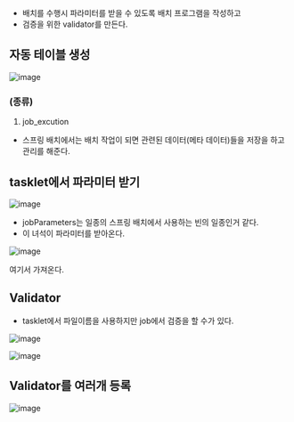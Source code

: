 - 배치를 수행시 파라미터를 받을 수 있도록 배치 프로그램을 작성하고 
- 검증을 위한 validator를 만든다.

## 자동 테이블 생성

![image](https://user-images.githubusercontent.com/108928206/203043396-2b05ed47-34f2-403c-80aa-620c974959fd.png)

### (종류)

1) job_excution

- 스프링 배치에서는 배치 작업이 되면 관련된 데이터(메타 데이터)들을 저장을 하고 관리를 해준다.

## tasklet에서 파라미터 받기

![image](https://user-images.githubusercontent.com/108928206/203049309-7fd3da49-d0e1-4754-baaf-a2e0f0e03fd1.png)

- jobParameters는 일종의 스프링 배치에서 사용하는 빈의 일종인거 같다.
- 이 녀석이 파라미터를 받아온다.

![image](https://user-images.githubusercontent.com/108928206/203049612-48de84ea-f317-4512-9217-173db3ad34c0.png)

여기서 가져온다.

## Validator

- tasklet에서 파일이름을 사용하지만 job에서 검증을 할 수가 있다.

![image](https://user-images.githubusercontent.com/108928206/203051171-6f7520ec-34b9-4981-a095-d24220ba369a.png)

![image](https://user-images.githubusercontent.com/108928206/203051219-510174c9-186f-48ad-8430-8a7fd247c193.png)

## Validator를 여러개 등록

![image](https://user-images.githubusercontent.com/108928206/203052451-c13d5d8c-2315-4784-81ab-ce204eaee083.png)

